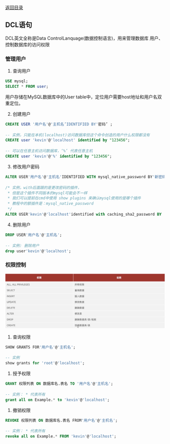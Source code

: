 [返回目录](./1.MySQL概述.md)

## DCL语句

DCL英文全称是Data ControlLanquage(数据控制语言)，用来管理数据库 用户、控制数据库的访问权限

### 管理用户

1. 查询用户
```sql
USE mysql;
SELECT * FROM user;
```
用户存储在MySQL数据库中的User table中，定位用户需要host地址和用户名双重定位。

2. 创建用户
```sql
CREATE USER '用户名'@'主机名’IDENTIFIED BY'密码’ ;

-- 实例，只能在本机(localhost)访问数据库但这个命令创造的用户什么权限都没有
CREATE user 'kevin'@'localhost' identified by "123456";

-- 可以在任意主机访问数据库，‘%’ 代表任意主机
CREATE user 'kevin'@'%' identified by "123456";
```

3. 修改用户密码
```sql
ALTER USER'用户名'@'主机名'IDENTIFIED WITH mysql_native_password BY'新密码'

/* 实例，with后面跟的是更改密码的插件，
 * 但是这个插件不同版本的mysql可能会不一样
 * 我们可以提前在cmd中使用 show plugins 来确认mysql使用的是哪个插件
 * 教程中的额插件是：mysql_native_password
 */ 
ALTER USER'kevin'@'localhost'identified with caching_sha2_password BY '654321';
```

4. 删除用户
```sql
DROP USER'用户名'@'主机名';

-- 实例: 删除用户
drop user'kevin'@'localhost';
```

### 权限控制

![](./image/1722323748062.jpg)

1. 查询权限
```sql
SHOW GRANTS FOR'用户名'@'主机名';

-- 实例
show grants for 'root'@'localhost';
```

1. 授予权限
```sql
GRANT 权限列表 ON 数据库名.表名 TO '用户名'@'主机名';

-- 实例： * 代表所有
grant all on Example.* to 'kevin'@'localhost'; 
```

1. 撤销权限
```sql
REVOKE 权限列表 ON 数据库名.表名 FROM'用户名'@'主机名';

-- 实例： * 代表所有
revoke all on Example.* FROM 'kevin'@'localhost';
```


